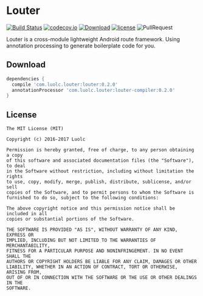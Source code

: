 # Louter

[![Build Status](https://travis-ci.org/Luolc/Louter.svg?branch=master)](https://travis-ci.org/Luolc/Louter) [![codecov.io](http://codecov.io/github/Luolc/Louter/coverage.svg?branch=master)](http://codecov.io/github/Luolc/Louter?branch=master) [![Download](https://api.bintray.com/packages/luolc/AndroidDevLib/louter/images/download.svg)](https://bintray.com/luolc/AndroidDevLib/louter/_latestVersion) [![license](https://img.shields.io/github/license/mashape/apistatus.svg)](LICENSE) ![PullRequest](https://img.shields.io/badge/PRs-welcome-brightgreen.svg)

Louter is a cross-module lightweight Android route framework. Using annotation processing to generate boilerplate code for you.

## Download

```groovy
dependencies {
  compile 'com.luolc.louter:louter:0.2.0'
  annotationProcessor 'com.luolc.louter:louter-compiler:0.2.0'
}
```

## License

    The MIT License (MIT)

    Copyright (c) 2016-2017 Luolc

    Permission is hereby granted, free of charge, to any person obtaining a copy
    of this software and associated documentation files (the "Software"), to deal
    in the Software without restriction, including without limitation the rights
    to use, copy, modify, merge, publish, distribute, sublicense, and/or sell
    copies of the Software, and to permit persons to whom the Software is
    furnished to do so, subject to the following conditions:

    The above copyright notice and this permission notice shall be included in all
    copies or substantial portions of the Software.

    THE SOFTWARE IS PROVIDED "AS IS", WITHOUT WARRANTY OF ANY KIND, EXPRESS OR
    IMPLIED, INCLUDING BUT NOT LIMITED TO THE WARRANTIES OF MERCHANTABILITY,
    FITNESS FOR A PARTICULAR PURPOSE AND NONINFRINGEMENT. IN NO EVENT SHALL THE
    AUTHORS OR COPYRIGHT HOLDERS BE LIABLE FOR ANY CLAIM, DAMAGES OR OTHER
    LIABILITY, WHETHER IN AN ACTION OF CONTRACT, TORT OR OTHERWISE, ARISING FROM,
    OUT OF OR IN CONNECTION WITH THE SOFTWARE OR THE USE OR OTHER DEALINGS IN THE
    SOFTWARE.
